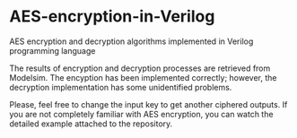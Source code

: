 # AES-encryption-in-Verilog
AES encryption and decryption algorithms implemented in Verilog programming language

The results of encryption and decryption processes are retrieved from Modelsim. The encyption has been implemented correctly; however, the decryption implementation has some unidentified problems. 

Please, feel free to change the input key to get another ciphered outputs. If you are not completely familiar with AES encryption, you can watch the detailed example attached to the repository. 
